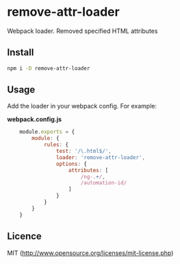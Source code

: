 # remove-attr-loader

Webpack loader. Removed specified HTML attributes

## Install

```bash
npm i -D remove-attr-loader
```

## Usage

Add the loader in your webpack config. For example:

**webpack.config.js**

```javascript
    module.exports = {
        module: {
            rules: {
                test: '/\.html$/',
                loader: 'remove-attr-loader',
                options: {
                    attributes: [
                        /ng-.+/,
                        /automation-id/
                    ]
                }
            }
        }
    }
```

## Licence

MIT (http://www.opensource.org/licenses/mit-license.php)